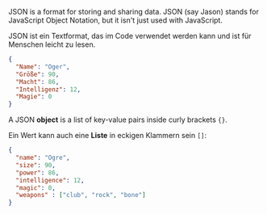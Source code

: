 JSON is a format for storing and sharing data. JSON (say Jason) stands for JavaScript Object Notation, but it isn't just used with JavaScript.

JSON ist ein Textformat, das im Code verwendet werden kann und ist für Menschen leicht zu lesen.

```json
{
  "Name": "Oger",
  "Größe": 90,
  "Macht": 86,
  "Intelligenz": 12,
  "Magie": 0
}
```

A JSON **object** is a list of key-value pairs inside curly brackets `{}`.

Ein Wert kann auch eine **Liste** in eckigen Klammern sein `[]`:

```json
{
  "name": "Ogre",
  "size": 90,
  "power": 86,
  "intelligence": 12,
  "magic": 0,
  "weapons" : ["club", "rock", "bone"]
}
```